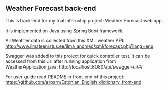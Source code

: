 ## Weather Forecast back-end

This is back-end for my trial internship project: Weather Forecast web app.

It is implemented on Java using Spring Boot framework.

All Weather data is collected from this XML weather API: 
http://www.ilmateenistus.ee/ilma_andmed/xml/forecast.php?lang=eng 

Swagger was added to this project for quick controller test. 
It can be accessed from this url after running application from WeatherApplication.java:
http://localhost:8080/api/swagger-ui/#/

For user guide read README in front-end of this project: https://github.com/arparn/Estonian_English_dictionary_front-end
